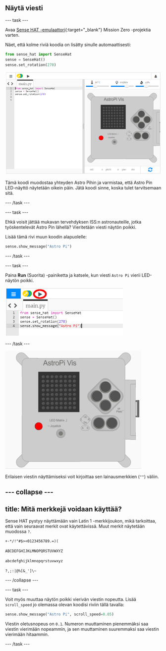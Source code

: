 ## Näytä viesti

--- task ---

Avaa [Sense HAT -emulaattori](https://trinket.io/mission-zero){:target="_blank"} Mission Zero -projektia varten.

Näet, että kolme riviä koodia on lisätty sinulle automaattisesti:

```python
from sense_hat import SenseHat
sense = SenseHat()
sense.set_rotation(270)
```

![sense hat -emulaattori](images/sense-hat-emulator2.png)

Tämä koodi muodostaa yhteyden Astro Pihin ja varmistaa, että Astro Pin LED-näyttö näytetään oikein päin. Jätä koodi sinne, koska tulet tarvitsemaan sitä.

--- /task ---

--- task ---

Ehkä voisit jättää mukavan tervehdyksen ISS:n astronauteille, jotka työskentelevät Astro Pin lähellä? Vieritetään viesti näytön poikki.

Lisää tämä rivi muun koodin alapuolelle:

```python
sense.show_message("Astro Pi")
```

--- /task ---

--- task ---

Paina **Run** (Suorita) -painiketta ja katsele, kun viesti `Astro Pi` vierii LED-näytön poikki.

![näytä viestikoodin aja-klikkaus](images/show-message-code-annotated.PNG)

--- /task ---

![Vieritysviesti](images/scroll-message.gif)

Erilaisen viestin näyttämiseksi voit kirjoittaa sen lainausmerkkien (`""`) väliin.

--- collapse ---
---
title: Mitä merkkejä voidaan käyttää?
---
Sense HAT pystyy näyttämään vain Latin 1 -merkkijoukon, mikä tarkoittaa, että vain seuraavat merkit ovat käytettävissä. Muut merkit näytetään muodossa `?`.

    +-*/!"#$><0123456789.=)(
    
    ABCDEFGHIJKLMNOPQRSTUVWXYZ
    
    abcdefghijklmnopqrstuvwxyz
    
    ?,;:|@%[&_']\~
    

--- /collapse ---

--- task ---

Voit myös muuttaa näytön poikki vierivän viestin nopeutta. Lisää `scroll_speed` jo olemassa olevan koodisi riviin tällä tavalla:

```python
sense.show_message("Astro Pi", scroll_speed=0.05)
```

Viestin oletusnopeus on `0.1`. Numeron muuttaminen pienemmäksi saa viestin vierimään nopeammin, ja sen muuttaminen suuremmaksi saa viestin vierimään hitaammin.

--- /task ---